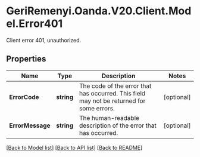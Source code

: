# GeriRemenyi.Oanda.V20.Client.Model.Error401
Client error 401, unauthorized.
## Properties

Name | Type | Description | Notes
------------ | ------------- | ------------- | -------------
**ErrorCode** | **string** | The code of the error that has occurred. This field may not be returned for some errors. | [optional] 
**ErrorMessage** | **string** | The human-readable description of the error that has occurred. | [optional] 

[[Back to Model list]](../README.md#documentation-for-models) [[Back to API list]](../README.md#documentation-for-api-endpoints) [[Back to README]](../README.md)

